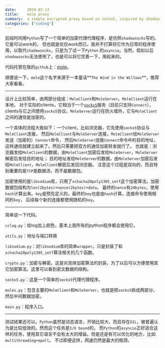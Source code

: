 ```yaml
---
date:     2019-03-13
title:    mole proxy
summary:  a simple encrypted proxy based on socks5, inspired by shadowsocks
categories: ["coding"]
---
```


前段时间用`Python`写了一个简单的加密代理代理程序，是仿照`shadowsocks`写的。它是可以work的，
但也就是仅仅work而已。我并不打算将它作为日常的程序使用，以取代`shadowsocks`，只是为了试一下`Python`
的`asyncio`。当然，假如以后`shadowsocks`无法使用了，也是可以将它完善一下，用起来的。

代码托管在我的`github`上：[mole](https://github.com/exiledkingcc/mole)。

顺便说一下，`mole`这个名字来源于一本童话**`The Wind in the Willows`**，推荐大家看看。

---

设计上比较简单，由两部分组成：`MoleClient`和`MoleServer`。`MoleClient`运行在本地，
对于实际的clients，它相当于一个[`socks5`](https://www.ietf.org/rfc/rfc1928.txt)服务（目前只支持`Connect`），
clients与它之间使用`socks5`协议。`MoleServer`运行在防火墙外，它与`MoleClient`之间的通信是加密的。

一个具体的流程大致如下：一个client，比如浏览器，它先使用`socks5`协议与`MoleClient`连接，
然后`MoleClient`与`MoleServer`连接，`MoleClient`给`MoleServer`发送（加密的）`Connect`命令，
然后`MoleServer`连接`Connect`命令中的目的地址，这样通信就建立起来了。然后只需要把双方的通信加密转发就行了。
也就是：浏览器发给`MoleClient`的数据，由`MoleClient`加密后发给`MoleServer`，`MoleServer`解密后发给目的地址；
目的地址发给`MoleServer`的数据，由`MoleServer`加密后发给`MoleClient`，`MoleClient`解密后发回浏览器。
注意这个过程是双向的，而且特别重要的是`TCP`是数据流，而不是数据包。

加密使用的是`libsodium`库，只用了`xchacha20poly1305_ietf`这个加密算法。加密数据包结构为`len(2bytes)+nonce(2bytes)+data`，
最终的`nonce`有`24bytes`，使用`hash`计算出来。`key`是预先定义的，最终的`key`也是由`hash`计算。连接命令使用相同的`key`，
后续每个新的连接都使用随机的`key`。

---

简单说一下代码。

`cclog.py`：给log加上颜色，基本上我所有的python程序都会使用它。

`utils.py`：地址与端口转换

`libsodium.py`：对`libsodium`库的简单`wrapper`。只是封装了和`xchacha20poly1305_ietf`算法相关的几个函数。

`crypto.py`：加密与解密。这是对具体加密算法的封装，为了以后可以方便使用其它加密算法。这里可以看到密文数据的结构。

`socks5.py`：这是一个简单的`socks5`代理代理程序。

`moles.py`：包含主要的`MoleClient`和`MoleServer`，也就是把`socks5`拆成两部分，然后中间数据加密。

`main.py`：程序入口。

---

测试结果还可以。`Python`虽然是动态语言，开销比较大，而且存在`GIL`，被普遍认为是比较低效的。然而这个任务是`I/O bound`的，
而`Python`的`asyncio`正好适合这样的任务，使用其它语言不会有太大的增益。但是还是有可以优化的地方，比如`multithreading+epoll`。
不过即便这样，网速仍然是最大的瓶颈。

